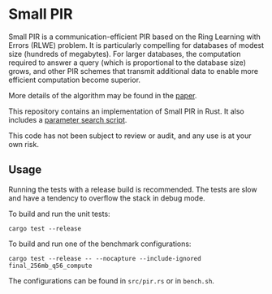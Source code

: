 # Small PIR

Small PIR is a communication-efficient PIR based on the Ring Learning with
Errors (RLWE) problem. It is particularly compelling for databases of
modest size (hundreds of megabytes). For larger databases, the computation
required to answer a query (which is proportional to the database size)
grows, and other PIR schemes that transmit additional data to enable
more efficient computation become superior.

More details of the algorithm may be found in the [paper](./docs/paper.pdf).

This repository contains an implementation of Small PIR in Rust. It also
includes a [parameter search script](./tools/params.py).

This code has not been subject to review or audit, and any use is at your
own risk.

## Usage

Running the tests with a release build is recommended. The tests are slow and
have a tendency to overflow the stack in debug mode.

To build and run the unit tests:

```
cargo test --release
```

To build and run one of the benchmark configurations:

```
cargo test --release -- --nocapture --include-ignored final_256mb_q56_compute
```

The configurations can be found in `src/pir.rs` or in `bench.sh`.
